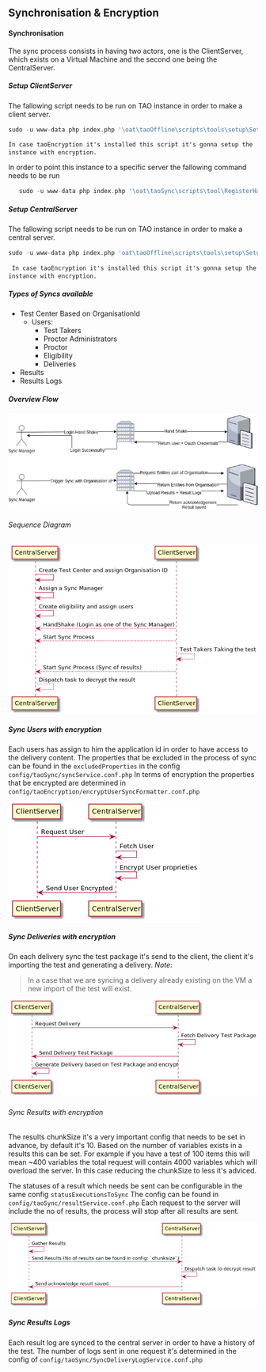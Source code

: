 ## Synchronisation & Encryption
#### Synchronisation
The sync process consists in having two actors, one is the ClientServer, which exists on a Virtual Machine and the second one being the CentralServer.

##### Setup ClientServer
The fallowing script needs to be run on TAO instance in order to make a client server.

```php
sudo -u www-data php index.php '\oat\taoOffline\scripts\tools\setup\SetupClientServer'
```
    In case taoEncryption it's installed this script it's gonna setup the instance with encryption.
    
 In order to point this instance to a specific server the fallowing command needs to be run
 
 ```php
    sudo -u www-data php index.php '\oat\taoSync\scripts\tool\RegisterHandShakeRootURL' --rootUrl=http://tao-central.dev/
 ```
 
 
##### Setup CentralServer
The fallowing script needs to be run on TAO instance in order to make a central server.

```php
sudo -u www-data php index.php 'oat\taoOffline\scripts\tools\setup\SetupCentralServer'
```
     In case taoEncryption it's installed this script it's gonna setup the instance with encryption.

##### Types of Syncs available
* Test Center Based on OrganisationId
    * Users:
        * Test Takers
        * Proctor Administrators
        * Proctor
        * Eligibility
        * Deliveries
 * Results   
 * Results Logs


##### Overview Flow
![alt text](docs/overview_sync.png)

###### Sequence Diagram
![alt text](docs/sync_flow.png)

##### Sync Users with encryption
Each users has assign to him the application id in order to have access to the delivery content.
The properties that be excluded in the process of sync can be found in the `excludedProperties` in the config
`config/taoSync/syncService.conf.php`
In terms of encryption the properties that be encrypted are determined in `config/taoEncryption/encryptUserSyncFormatter.conf.php`


![alt text](docs/sync_users.png)

##### Sync Deliveries with encryption
On each delivery sync the test package it's send to the client, the client it's importing the test and generating a delivery. 
_Note_: 
> In a case that we are syncing a delivery already existing on the VM a new import of the test will exist.

![alt text](docs/sync_delivery.png)

###### Sync Results with encryption
The results chunkSize it's a very important config that needs to be set in advance, by default it's 10. Based on the number of variables exists in a results this can be set.
For example if you have a test of 100 items this will mean ~400 variables the total request will contain 4000 variables which will overload the server. In this case reducing the chunkSize to less it's adviced.

The statuses of a result which needs be sent can be configurable in the same config `statusExecutionsToSync`
The config can be found in `config/taoSync/resultService.conf.php`
Each request to the server will include the no of results, the process will stop after all results are sent.

![alt text](docs/sync_results.png)

##### Sync Results Logs
Each result log are synced to the central server in order to have a history of the test.
The number of logs sent in one request it's determined in the config of `config/taoSync/SyncDeliveryLogService.conf.php`








